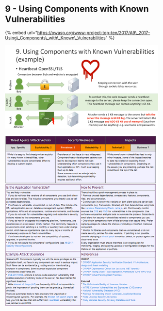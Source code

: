 # 9 - Using Components with Known Vulnerabilities

{% embed url="https://owasp.org/www-project-top-ten/2017/A9\_2017-Using\_Components\_with\_Known\_Vulnerabilities" %}

![](../../../.gitbook/assets/imagen%20%28442%29.png)



![](../../../.gitbook/assets/imagen%20%28451%29.png)

